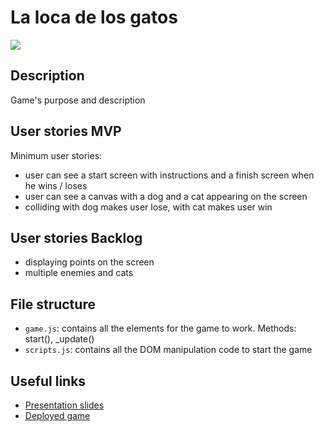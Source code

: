 # La loca de los gatos

<img src="./img/page.png">

## Description

Game's purpose and description

## User stories MVP

Minimum user stories:

- user can see a start screen with instructions and a finish screen when he wins / loses
- user can see a canvas with a dog and a cat appearing on the screen
- colliding with dog makes user lose, with cat makes user win

## User stories Backlog

- displaying points on the screen
- multiple enemies and cats

## File structure

- <code>game.js</code>: contains all the elements for the game to work. Methods: start(), \_update()
- <code>scripts.js</code>: contains all the DOM manipulation code to start the game

## Useful links

<!-- When you finish, add these links and commit -->

- [Presentation slides]()
- [Deployed game]()
